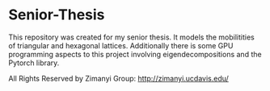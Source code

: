 # Senior-Thesis
This repository was created for my senior thesis. It models the mobilitities of triangular and hexagonal lattices. Additionally there is some GPU programming aspects to this project involving eigendecompositions and the Pytorch library.

All Rights Reserved by Zimanyi Group: http://zimanyi.ucdavis.edu/
